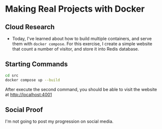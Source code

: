 # Making Real Projects with Docker

## Cloud Research
- Today, I've learned about how to build multiple containers, and serve them with `docker compose`. For this exercise, I create a simple website that count a number of visitor, and store it into Redis database.

## __Starting Commands__
```sh
cd src
docker compose up --build
```
After execute the second command, you should be able to visit the website at [http://localhost:4001](http://localhost:4001/)

## Social Proof
I'm not going to post my progression on social media.